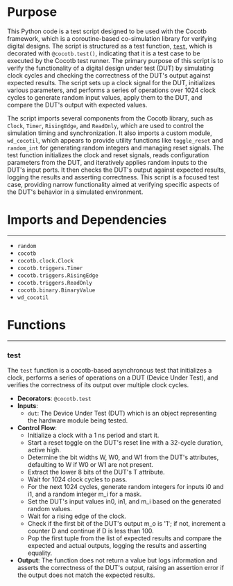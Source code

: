 # Purpose
This Python code is a test script designed to be used with the Cocotb framework, which is a coroutine-based co-simulation library for verifying digital designs. The script is structured as a test function, [`test`](#test), which is decorated with `@cocotb.test()`, indicating that it is a test case to be executed by the Cocotb test runner. The primary purpose of this script is to verify the functionality of a digital design under test (DUT) by simulating clock cycles and checking the correctness of the DUT's output against expected results. The script sets up a clock signal for the DUT, initializes various parameters, and performs a series of operations over 1024 clock cycles to generate random input values, apply them to the DUT, and compare the DUT's output with expected values.

The script imports several components from the Cocotb library, such as `Clock`, `Timer`, `RisingEdge`, and `ReadOnly`, which are used to control the simulation timing and synchronization. It also imports a custom module, `wd_cocotil`, which appears to provide utility functions like `toggle_reset` and `random_int` for generating random integers and managing reset signals. The test function initializes the clock and reset signals, reads configuration parameters from the DUT, and iteratively applies random inputs to the DUT's input ports. It then checks the DUT's output against expected results, logging the results and asserting correctness. This script is a focused test case, providing narrow functionality aimed at verifying specific aspects of the DUT's behavior in a simulated environment.
# Imports and Dependencies

---
- `random`
- `cocotb`
- `cocotb.clock.Clock`
- `cocotb.triggers.Timer`
- `cocotb.triggers.RisingEdge`
- `cocotb.triggers.ReadOnly`
- `cocotb.binary.BinaryValue`
- `wd_cocotil`


# Functions

---
### test<!-- {{#callable:firedancer/src/wiredancer/sim/mul_wide/test.test}} -->
The `test` function is a cocotb-based asynchronous test that initializes a clock, performs a series of operations on a DUT (Device Under Test), and verifies the correctness of its output over multiple clock cycles.
- **Decorators**: `@cocotb.test`
- **Inputs**:
    - `dut`: The Device Under Test (DUT) which is an object representing the hardware module being tested.
- **Control Flow**:
    - Initialize a clock with a 1 ns period and start it.
    - Start a reset toggle on the DUT's reset line with a 32-cycle duration, active high.
    - Determine the bit widths W, W0, and W1 from the DUT's attributes, defaulting to W if W0 or W1 are not present.
    - Extract the lower 8 bits of the DUT's T attribute.
    - Wait for 1024 clock cycles to pass.
    - For the next 1024 cycles, generate random integers for inputs i0 and i1, and a random integer m_i for a mask.
    - Set the DUT's input values in0, in1, and m_i based on the generated random values.
    - Wait for a rising edge of the clock.
    - Check if the first bit of the DUT's output m_o is '1'; if not, increment a counter D and continue if D is less than 100.
    - Pop the first tuple from the list of expected results and compare the expected and actual outputs, logging the results and asserting equality.
- **Output**: The function does not return a value but logs information and asserts the correctness of the DUT's output, raising an assertion error if the output does not match the expected results.


